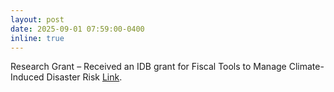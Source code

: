 ```yaml
---
layout: post
date: 2025-09-01 07:59:00-0400
inline: true
---
```


Research Grant – Received an IDB grant for Fiscal Tools to Manage Climate-Induced Disaster Risk [Link](https://research-proposals.iadb.org/en/node/9744).
